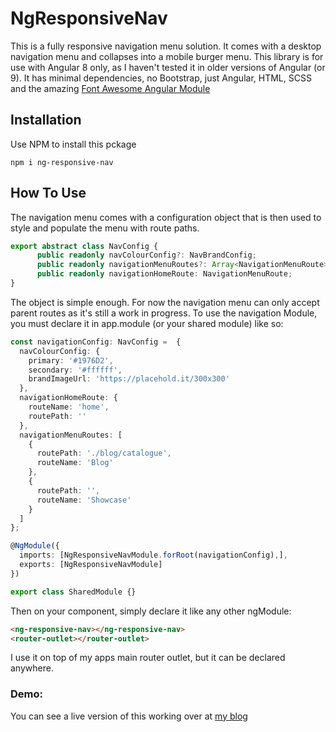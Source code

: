# NgResponsiveNav

This is a fully responsive navigation menu solution. It comes with a desktop navigation menu and collapses into a mobile burger menu.
This library is for use with Angular 8 only, as I haven't tested it in older versions of Angular (or 9). It has minimal dependencies, no Bootstrap, just Angular, HTML, SCSS and the amazing
[Font Awesome Angular Module](https://www.npmjs.com/package/@fortawesome/angular-fontawesome)

## Installation

Use NPM to install this pckage

```npm i ng-responsive-nav```

## How To Use
The navigation menu comes with a configuration object that is then used to style and populate the menu with route paths. 

```TypeScript
export abstract class NavConfig {
      public readonly navColourConfig?: NavBrandConfig;
      public readonly navigationMenuRoutes?: Array<NavigationMenuRoute>;
      public readonly navigationHomeRoute: NavigationMenuRoute;
}
```

The object is simple enough. For now the navigation menu can only accept parent routes as it's still a work in progress. 
To use the navigation Module, you must declare it in app.module (or your shared module) like so: 

```TypeScript
const navigationConfig: NavConfig =  {
  navColourConfig: {
    primary: '#1976D2',
    secondary: '#ffffff',
    brandImageUrl: 'https://placehold.it/300x300'
  },
  navigationHomeRoute: {
    routeName: 'home',
    routePath: ''
  },
  navigationMenuRoutes: [
    {
      routePath: './blog/catalogue',
      routeName: 'Blog'
    },
    {
      routePath: '',
      routeName: 'Showcase'
    }
  ]
};

@NgModule({
  imports: [NgResponsiveNavModule.forRoot(navigationConfig),],
  exports: [NgResponsiveNavModule]
})

export class SharedModule {}

```

Then on your component, simply declare it like any other ngModule: 

```html
<ng-responsive-nav></ng-responsive-nav>
<router-outlet></router-outlet>
```

I use it on top of my apps main router outlet, but it can be declared anywhere. 

### Demo: 

You can see a live version of this working over at [my blog](https://marcfreemandev.web.app/home)
